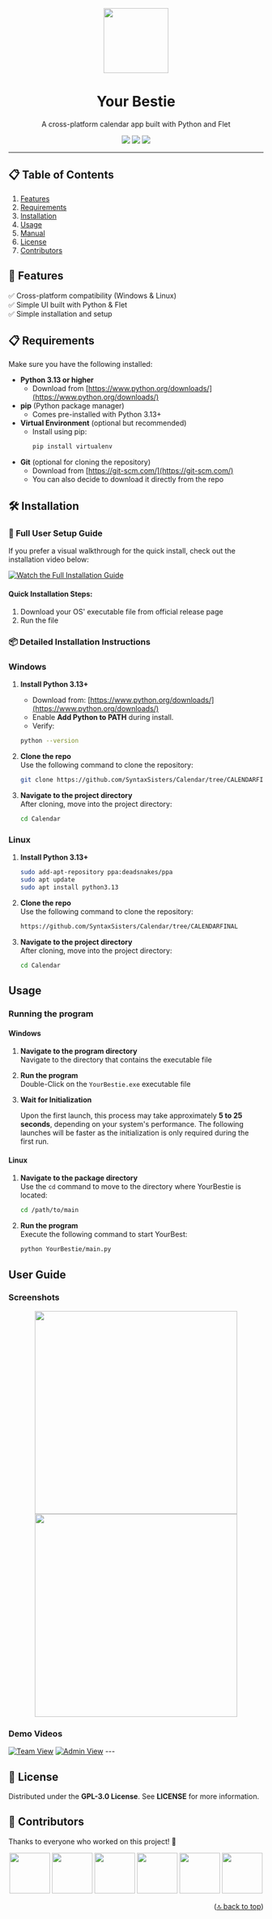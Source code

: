 <a id="readme-top"></a>  

<p align="center">
  <img src="https://github.com/user-attachments/assets/df97e8a6-1a4c-4888-904e-f12a02e686d1" width="128"/>
</p>


<h1 align="center">Your Bestie</h1>
<p align="center">A cross-platform calendar app built with Python and Flet</p>  

<p align="center">
  <img src="https://img.shields.io/badge/Python-3.x-blue?style=flat&logo=python"/>
  <img src="https://img.shields.io/badge/Flet-%2300C4B3.svg?style=flat"/>
  <img src="https://img.shields.io/badge/License-GPL--3.0-green"/>
</p>

---

## 📋 Table of Contents
1. [Features](#features)
2. [Requirements](#requirements)
3. [Installation](#installation)
4. [Usage](#usage)
5. [Manual](#manual)
6. [License](#license)
7. [Contributors](#contributors)



## 🚀 Features <a id="features"></a>

✅ Cross-platform compatibility (Windows & Linux)  
✅ Simple UI built with Python & Flet  
✅ Simple installation and setup  


## 📋 Requirements  <a id="requirements"></a>
Make sure you have the following installed:  
- **Python 3.13 or higher**  
  - Download from [https://www.python.org/downloads/](https://www.python.org/downloads/)  
- **pip** (Python package manager)  
  - Comes pre-installed with Python 3.13+   
- **Virtual Environment** (optional but recommended)  
  - Install using pip:  
    ```bash
    pip install virtualenv
    ```
- **Git** (optional for cloning the repository)  
  - Download from [https://git-scm.com/](https://git-scm.com/)
  - You can also decide to download it directly from the repo 



## 🛠️ Installation <a id="installation"></a>

### 👥 Full User Setup Guide
If you prefer a visual walkthrough for the quick install, check out the installation video below:

[![Watch the Full Installation Guide](http://img.youtube.com/vi/g7hemQpFnPU/hqdefault.jpg)](https://youtu.be/g7hemQpFnPU)

#### Quick Installation Steps:
1. Download your OS' executable file from official release page
2. Run the file

### 📦 Detailed Installation Instructions

### Windows
1. **Install Python 3.13+**
   - Download from: [https://www.python.org/downloads/](https://www.python.org/downloads/)
   - Enable **Add Python to PATH** during install.
   - Verify:
    ```bash
    python --version
    ```

2. **Clone the repo**  
      Use the following command to clone the repository:
      ```bash
      git clone https://github.com/SyntaxSisters/Calendar/tree/CALENDARFINAL
      ```
3. **Navigate to the project directory**  
      After cloning, move into the project directory:
      ```bash
      cd Calendar
      ```

### Linux
1. **Install Python 3.13+**
   ```bash
   sudo add-apt-repository ppa:deadsnakes/ppa
   sudo apt update
   sudo apt install python3.13
   
2. **Clone the repo**  
      Use the following command to clone the repository:
      ```bash
      https://github.com/SyntaxSisters/Calendar/tree/CALENDARFINAL
      ```
3. **Navigate to the project directory**  
      After cloning, move into the project directory:
      ```bash
      cd Calendar
      ``` 

## Usage <a id="usage"></a>

### Running the program
#### Windows
1. **Navigate to the program directory**  
    Navigate to the directory that contains the executable file

2. **Run the program**   
    Double-Click on the `YourBestie.exe` executable file
3. **Wait for Initialization**  

      Upon the first launch, this process may take approximately **5 to 25 seconds**, depending on your system's performance. The following launches will be faster as the initialization is only required during the first run.
      
#### Linux
1. **Navigate to the package directory**  
    Use the `cd` command to move to the directory where YourBestie is located:
    ```bash
    cd /path/to/main
    ```

2. **Run the program**  
    Execute the following command to start YourBest:
    ```bash
    python YourBestie/main.py
    ```
## User Guide <a id="manual"></a>
### **Screenshots**
<p align="center"> <img src="https://github.com/user-attachments/assets/f869f3be-23f3-4850-9ab9-aa2c22fe7263" width="400px"/> <img src="https://github.com/user-attachments/assets/7784d410-6fb6-4394-b620-b1184e6bbe52" width="400px"/> </p> 

### **Demo Videos**
[![Team View](http://i.ytimg.com/vi/b4OrERIiaic/hqdefault.jpg)](https://www.youtube.com/watch?v=b4OrERIiaic)
[![Admin View](http://i.ytimg.com/vi/1eeQM04vy3M/hqdefault.jpg)](https://www.youtube.com/watch?v=1eeQM04vy3M)
    ---

## **📜 License** <a id="license"></a>
Distributed under the **GPL-3.0 License**. See **LICENSE** for more information.


## 👥 Contributors <a id="contributors"></a>
Thanks to everyone who worked on this project! 🎉  

<p align="center">
  <img src="https://avatars.githubusercontent.com/u/53645851?v=4" width="80" height="80" style="border-radius: 50;">
  <img src="https://avatars.githubusercontent.com/u/105088697?v=4" width="80" height="80" style="border-radius: 50;">
  <img src="https://avatars.githubusercontent.com/u/132782701?v=4" width="80" height="80" style="border-radius: 50;">
  <img src="https://avatars.githubusercontent.com/u/169546501?v=4" width="80" height="80" style="border-radius: 50;">
  <img src="https://avatars.githubusercontent.com/u/181520537?v=4" width="80" height="80" style="border-radius: 50;">
  <img src="https://avatars.githubusercontent.com/u/181734167?v=4" width="80" height="80" style="border-radius: 50;">
</p>


<p align="right">(<a href="#readme-top">🔝 back to top</a>)</p>

